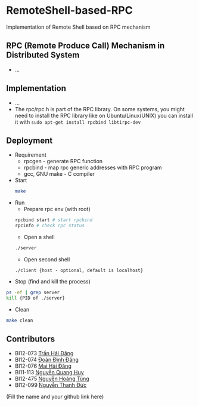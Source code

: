 # RemoteShell-based-RPC

Implementation of Remote Shell based on RPC mechanism

## RPC (Remote Produce Call) Mechanism in Distributed System

- ...

## Implementation

- ...
- The rpc/rpc.h is part of the RPC library. On some systems, you might need to install the RPC library like on Ubuntu/Linux(UNIX) you can install it with `sudo apt-get install rpcbind libtirpc-dev`

## Deployment

- Requirement
    - rpcgen - generate RPC function
    - rpcbind - map rpc generic addresses with RPC program
    - gcc, GNU make - C compiler
- Start
    ```bash
    make
    ```
- Run
    - Prepare rpc env (with root)
    ```bash
    rpcbind start # start rpcbind
    rpcinfo # check rpc status
    ```
    - Open a shell
    ```bash
    ./server
    ```
    - Open second shell
    ```bash\
    ./client {host - optional, default is localhost}
    ```
- Stop (find and kill the process)
```bash
ps -ef | grep server
kill {PID of ./server}
```
- Clean
```bash
make clean
```
## Contributors

- BI12-073 [Trần Hải Đăng](https://github.com/thdgg)
- BI12-074 [Đoàn Đình Đăng](https://github.com/dangdd2003)
- BI12-076 [Mai Hải Đăng](https://github.com/Incomprehensibilitative)
- BI11-113 [Nguyễn Quang Huy](https://github.com/Dev789-del)
- BI12-475 [Nguyễn Hoàng Tùng](https://github.com/Tonguesten36)
- BI12-099 [Nguyễn Thanh Đức](https://github.com/990-21IB)

(Fill the name and your github link here)
